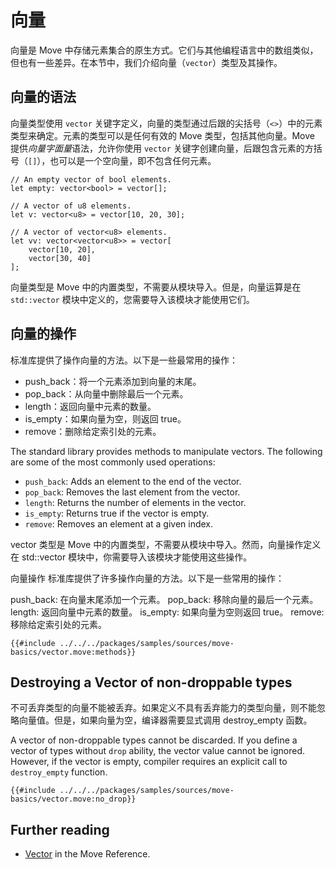 # 向量

向量是 Move 中存储元素集合的原生方式。它们与其他编程语言中的数组类似，但也有一些差异。在本节中，我们介绍向量（`vector`）类型及其操作。

## 向量的语法

向量类型使用 `vector` 关键字定义，向量的类型通过后跟的尖括号（`<>`）中的元素类型来确定。元素的类型可以是任何有效的 Move 类型，包括其他向量。Move 提供*向量字面量*语法，允许你使用 `vector` 关键字创建向量，后跟包含元素的方括号（`[]`），也可以是一个空向量，即不包含任何元素。

```move
// An empty vector of bool elements.
let empty: vector<bool> = vector[];

// A vector of u8 elements.
let v: vector<u8> = vector[10, 20, 30];

// A vector of vector<u8> elements.
let vv: vector<vector<u8>> = vector[
    vector[10, 20],
    vector[30, 40]
];
```

向量类型是 Move 中的内置类型，不需要从模块导入。但是，向量运算是在 `std::vector` 模块中定义的，您需要导入该模块才能使用它们。

## 向量的操作

标准库提供了操作向量的方法。以下是一些最常用的操作：

- push_back：将一个元素添加到向量的末尾。
- pop_back：从向量中删除最后一个元素。
- length：返回向量中元素的数量。
- is_empty：如果向量为空，则返回 true。
- remove：删除给定索引处的元素。

The standard library provides methods to manipulate vectors. The following are some of the most
commonly used operations:

- `push_back`: Adds an element to the end of the vector.
- `pop_back`: Removes the last element from the vector.
- `length`: Returns the number of elements in the vector.
- `is_empty`: Returns true if the vector is empty.
- `remove`: Removes an element at a given index.

vector 类型是 Move 中的内置类型，不需要从模块中导入。然而，向量操作定义在 std::vector 模块中，你需要导入该模块才能使用这些操作。

向量操作
标准库提供了许多操作向量的方法。以下是一些常用的操作：

push_back: 在向量末尾添加一个元素。
pop_back: 移除向量的最后一个元素。
length: 返回向量中元素的数量。
is_empty: 如果向量为空则返回 true。
remove: 移除给定索引处的元素。


```move
{{#include ../../../packages/samples/sources/move-basics/vector.move:methods}}
```

## Destroying a Vector of non-droppable types

不可丢弃类型的向量不能被丢弃。如果定义不具有丢弃能力的类型向量，则不能忽略向量值。但是，如果向量为空，编译器需要显式调用 destroy_empty 函数。

A vector of non-droppable types cannot be discarded. If you define a vector of types without `drop`
ability, the vector value cannot be ignored. However, if the vector is empty, compiler requires an
explicit call to `destroy_empty` function.

```move
{{#include ../../../packages/samples/sources/move-basics/vector.move:no_drop}}
```

## Further reading

- [Vector](/reference/primitive-types/vector.html) in the Move Reference.
